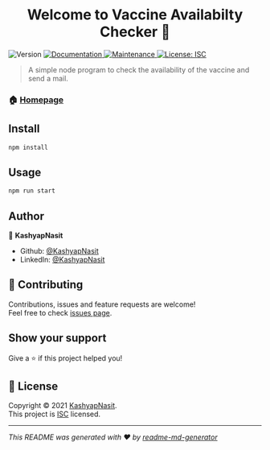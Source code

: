 <h1 align="center">Welcome to Vaccine Availabilty Checker 👋</h1>
<p>
  <img alt="Version" src="https://img.shields.io/badge/version-1.0.0-blue.svg?cacheSeconds=2592000" />
  <a href="https://github.com/KashyapNasit/vaccine-availability-checker#readme" target="_blank">
    <img alt="Documentation" src="https://img.shields.io/badge/documentation-yes-brightgreen.svg" />
  </a>
  <a href="https://github.com/KashyapNasit/vaccine-availability-checker/graphs/commit-activity" target="_blank">
    <img alt="Maintenance" src="https://img.shields.io/badge/Maintained%3F-yes-green.svg" />
  </a>
  <a href="https://github.com/KashyapNasit/vaccine-availability-checker/blob/master/LICENSE" target="_blank">
    <img alt="License: ISC" src="https://img.shields.io/github/license/KashyapNasit/Vaccine Availabilty Checker" />
  </a>
</p>

> A simple node program to check the availability of the vaccine and send a mail.

### 🏠 [Homepage](https://github.com/KashyapNasit/vaccine-availability-checker#readme)

## Install

```sh
npm install
```

## Usage

```sh
npm run start
```

## Author

👤 **KashyapNasit**

* Github: [@KashyapNasit](https://github.com/KashyapNasit)
* LinkedIn: [@KashyapNasit](https://linkedin.com/in/KashyapNasit)

## 🤝 Contributing

Contributions, issues and feature requests are welcome!<br />Feel free to check [issues page](https://github.com/KashyapNasit/vaccine-availability-checker/issues). 

## Show your support

Give a ⭐️ if this project helped you!

## 📝 License

Copyright © 2021 [KashyapNasit](https://github.com/KashyapNasit).<br />
This project is [ISC](https://github.com/KashyapNasit/vaccine-availability-checker/blob/master/LICENSE) licensed.

***
_This README was generated with ❤️ by [readme-md-generator](https://github.com/kefranabg/readme-md-generator)_
